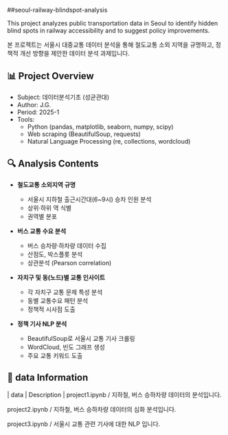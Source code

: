 ##seoul-railway-blindspot-analysis

This project analyzes public transportation data in Seoul to identify
hidden blind spots in railway accessibility and to suggest policy improvements.

본 프로젝트는 서울시 대중교통 데이터 분석을 통해
철도교통 소외 지역을 규명하고,
정책적 개선 방향을 제안한 데이터 분석 과제입니다.

## 📊 Project Overview

- Subject: 데이터분석기초 (성균관대)
- Author: J.G.
- Period: 2025-1
- Tools:
  - Python (pandas, matplotlib, seaborn, numpy, scipy)
  - Web scraping (BeautifulSoup, requests)
  - Natural Language Processing (re, collections, wordcloud)

## 🔍 Analysis Contents

- **철도교통 소외지역 규명**
  - 서울시 지하철 출근시간대(6~9시) 승차 인원 분석
  - 상위·하위 역 식별
  - 권역별 분포

- **버스 교통 수요 분석**
  - 버스 승차량·하차량 데이터 수집
  - 산점도, 박스플롯 분석
  - 상관분석 (Pearson correlation)

- **자치구 및 동(노드)별 교통 인사이트**
  - 각 자치구 교통 문제 특성 분석
  - 동별 교통수요 패턴 분석
  - 정책적 시사점 도출

- **정책 기사 NLP 분석**
  - BeautifulSoup로 서울시 교통 기사 크롤링
  - WordCloud, 빈도 그래프 생성
  - 주요 교통 키워드 도출

## 📂 data Information

| data | Description |
  project1.ipynb  /  지하철, 버스 승하차량 데이터의 분석입니다.  
  
  project2.ipynb  /  지하철, 버스 승하차량 데이터의 심화 분석입니다.  
  
  project3.ipynb  /  서울시 교통 관련 기사에 대한 NLP 입니다.
